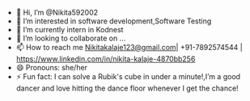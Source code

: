 - 👋 Hi, I’m @Nikita592002
- 👀 I’m interested in software development,Software Testing
- 🌱 I’m currently intern in Kodnest
- 💞️ I’m looking to collaborate on ...
- 📫 How to reach me Nikitakalaje123@gmail.com| +91-7892574544  | https://www.linkedin.com/in/nikita-kalaje-4870bb256 
- 😄 Pronouns:  she/her
- ⚡ Fun fact: I can solve a Rubik's cube in under a minute!,I’m a good dancer and love hitting the dance floor whenever I get the chance!

<!---
Nikita592002/Nikita592002 is a ✨ special ✨ repository because its `README.md` (this file) appears on your GitHub profile.
You can click the Preview link to take a look at your changes.
--->
